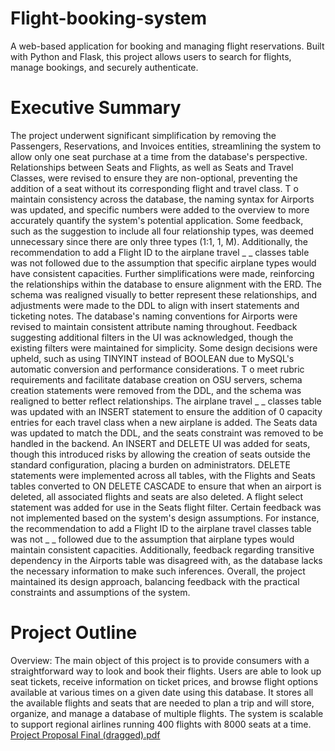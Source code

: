 # Flight-booking-system
A web-based application for booking and managing flight reservations. Built with Python and Flask, this project allows users to search for flights, manage bookings, and securely authenticate.

# Executive Summary
The project underwent significant simplification by removing the Passengers, Reservations, and
Invoices entities, streamlining the system to allow only one seat purchase at a time from the
database's perspective. Relationships between Seats and Flights, as well as Seats and Travel
Classes, were revised to ensure they are non-optional, preventing the addition of a seat without
its corresponding flight and travel class. T o maintain consistency across the database, the
naming syntax for Airports was updated, and specific numbers were added to the overview to
more accurately quantify the system's potential application. Some feedback, such as the
suggestion to include all four relationship types, was deemed unnecessary since there are only
three types (1:1, 1, M). Additionally, the recommendation to add a Flight ID to the
airplane
travel
_
_
classes table was not followed due to the assumption that specific airplane
types would have consistent capacities.
Further simplifications were made, reinforcing the relationships within the database to ensure
alignment with the ERD. The schema was realigned visually to better represent these
relationships, and adjustments were made to the DDL to align with insert statements and
ticketing notes. The database's naming conventions for Airports were revised to maintain
consistent attribute naming throughout. Feedback suggesting additional filters in the UI was
acknowledged, though the existing filters were maintained for simplicity. Some design decisions
were upheld, such as using TINYINT instead of BOOLEAN due to MySQL's automatic
conversion and performance considerations.
T o meet rubric requirements and facilitate database creation on OSU servers, schema creation
statements were removed from the DDL, and the schema was realigned to better reflect
relationships. The airplane
travel
_
_
classes table was updated with an INSERT statement to
ensure the addition of 0 capacity entries for each travel class when a new airplane is added.
The Seats data was updated to match the DDL, and the seats constraint was removed to be
handled in the backend. An INSERT and DELETE UI was added for seats, though this
introduced risks by allowing the creation of seats outside the standard configuration, placing a
burden on administrators. DELETE statements were implemented across all tables, with the
Flights and Seats tables converted to ON DELETE CASCADE to ensure that when an airport is
deleted, all associated flights and seats are also deleted. A flight select statement was added for
use in the Seats flight filter.
Certain feedback was not implemented based on the system's design assumptions. For
instance, the recommendation to add a Flight ID to the airplane
travel
classes table was not
_
_
followed due to the assumption that airplane types would maintain consistent capacities.
Additionally, feedback regarding transitive dependency in the Airports table was disagreed with,
as the database lacks the necessary information to make such inferences. Overall, the project
maintained its design approach, balancing feedback with the practical constraints and
assumptions of the system.

# Project Outline
Overview:
The main object of this project is to provide consumers with a straightforward way to look and
book their flights. Users are able to look up seat tickets, receive information on ticket prices, and
browse flight options available at various times on a given date using this database. It stores all
the available flights and seats that are needed to plan a trip and will store, organize, and
manage a database of multiple flights. The system is scalable to support regional airlines
running 400 flights with 8000 seats at a time.
[Project Proposal Final (dragged).pdf](https://github.com/user-attachments/files/17301262/Project.Proposal.Final.dragged.pdf)


